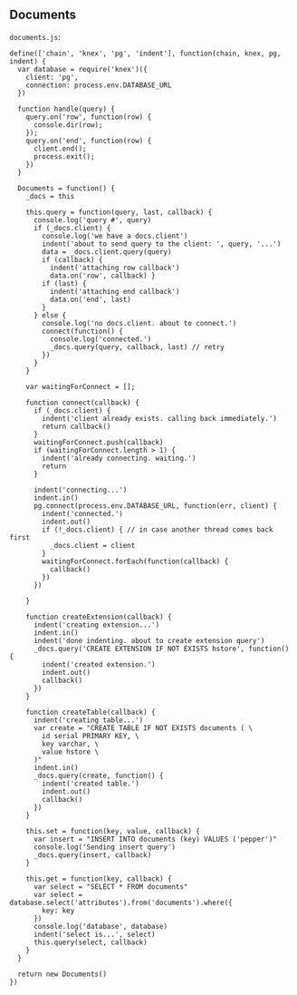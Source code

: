 Documents
---------

`documents.js`:

    define(['chain', 'knex', 'pg', 'indent'], function(chain, knex, pg, indent) {
      var database = require('knex')({
        client: 'pg',
        connection: process.env.DATABASE_URL
      })

      function handle(query) {
        query.on('row', function(row) {
          console.dir(row);
        });
        query.on('end', function(row) {
          client.end();
          process.exit();
        })
      }

      Documents = function() {
        _docs = this

        this.query = function(query, last, callback) {
          console.log('query #', query)
          if (_docs.client) {
            console.log('we have a docs.client')
            indent('about to send query to the client: ', query, '...')
            data = _docs.client.query(query)
            if (callback) { 
              indent('attaching row callback')
              data.on('row', callback) }
            if (last) { 
              indent('attaching end callback')
              data.on('end', last) 
            }
          } else {
            console.log('no docs.client. about to connect.')
            connect(function() {
              console.log('connected.')
              _docs.query(query, callback, last) // retry
            })
          }
        }

        var waitingForConnect = [];

        function connect(callback) {
          if (_docs.client) {
            indent('client already exists. calling back immediately.')
            return callback() 
          }
          waitingForConnect.push(callback)
          if (waitingForConnect.length > 1) { 
            indent('already connecting. waiting.')
            return 
          }

          indent('connecting...')
          indent.in()
          pg.connect(process.env.DATABASE_URL, function(err, client) {
            indent('connected.')
            indent.out()
            if (!_docs.client) { // in case another thread comes back first
              _docs.client = client
            }
            waitingForConnect.forEach(function(callback) {
              callback()
            })
          })            

        }

        function createExtension(callback) {
          indent('creating extension...')
          indent.in()
          indent('done indenting. about to create extension query')
          _docs.query('CREATE EXTENSION IF NOT EXISTS hstore', function() {
            indent('created extension.')
            indent.out()
            callback()
          })
        }

        function createTable(callback) {
          indent('creating table...')
          var create = "CREATE TABLE IF NOT EXISTS documents ( \
            id serial PRIMARY KEY, \
            key varchar, \
            value hstore \
          )"
          indent.in()
          _docs.query(create, function() {
            indent('created table.')
            indent.out()
            callback()
          })
        }

        this.set = function(key, value, callback) {
          var insert = "INSERT INTO documents (key) VALUES ('pepper')"
          console.log('Sending insert query')
          _docs.query(insert, callback)
        }

        this.get = function(key, callback) {
          var select = "SELECT * FROM documents"
          var select = database.select('attributes').from('documents').where({
            key: key
          })
          console.log('database', database)
          indent('select is...', select)
          this.query(select, callback)
        }
      }

      return new Documents()
    })


